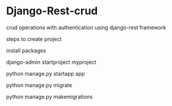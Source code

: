 # Django-Rest-crud
crud operations with authentication using django-rest framework

steps to create project

install packages

django-admin startproject myproject

python manage.py startapp app

python manage.py migrate

python manage.py makemigrations